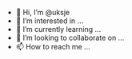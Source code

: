 - 👋 Hi, I’m @uksje
- 👀 I’m interested in ...
- 🌱 I’m currently learning ...
- 💞️ I’m looking to collaborate on ...
- 📫 How to reach me ...

<!---
uksje/uksje is a ✨ special ✨ repository because its `README.md` (this file) appears on your GitHub profile.
You can click the Preview link to take a look at your changes.
--->
